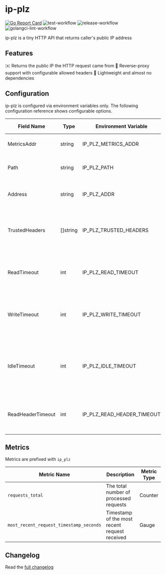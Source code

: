 # ip-plz
[![Go Report Card](https://goreportcard.com/badge/github.com/soerenschneider/ip-plz)](https://goreportcard.com/report/github.com/soerenschneider/ip-plz)
![test-workflow](https://github.com/soerenschneider/ip-plz/actions/workflows/test.yaml/badge.svg)
![release-workflow](https://github.com/soerenschneider/ip-plz/actions/workflows/release.yaml/badge.svg)
![golangci-lint-workflow](https://github.com/soerenschneider/ip-plz/actions/workflows/golangci-lint.yaml/badge.svg)

ip-plz is a tiny HTTP API that returns caller's public IP address

## Features

✉️ Returns the public IP the HTTP request came from
🔀 Reverse-proxy support with configurable allowed headers
🪽 Lightweight and almost no dependencies

## Configuration

ip-plz is configured via environment variables only. The following configuration reference shows configurable options.

| Field Name        | Type      | Environment Variable       | Description                                                                                             | Default Value |
|-------------------|-----------|----------------------------|---------------------------------------------------------------------------------------------------------|---------------|
| MetricsAddr       | string    | IP_PLZ_METRICS_ADDR        | The address for serving metrics.                                                                        | ":9191"       |
| Path              | string    | IP_PLZ_PATH                | The path where the service is available.                                                                | "/ip-plz"     |
| Address           | string    | IP_PLZ_ADDR                | The network address to bind the service to.                                                             | ":8080"       |
| TrustedHeaders    | []string  | IP_PLZ_TRUSTED_HEADERS     | A list of trusted HTTP headers (comma-separated in the environment).                                    | -             |
| ReadTimeout       | int       | IP_PLZ_READ_TIMEOUT        | Maximum duration for reading the entire request, in seconds.                                            | 1 second      |
| WriteTimeout      | int       | IP_PLZ_WRITE_TIMEOUT       | Maximum duration for writing the response back to the client, in seconds.                               | 1 second      |
| IdleTimeout       | int       | IP_PLZ_IDLE_TIMEOUT        | Maximum duration the server should wait for the next request when no connections are active, in seconds. | 5 seconds     |
| ReadHeaderTimeout | int       | IP_PLZ_READ_HEADER_TIMEOUT | Maximum duration for reading the request headers, in seconds.                                           | 2 seconds     |


## Metrics

Metrics are prefixed with `ip_plz`

| Metric Name                             | Description                                   | Metric Type |
|-----------------------------------------|-----------------------------------------------|-------------|
| `requests_total`                        | The total number of processed requests        | Counter     |
| `most_recent_request_timestamp_seconds` | Timestamp of the most recent request received | Gauge       |


## Changelog
Read the [full changelog](CHANGELOG.md)